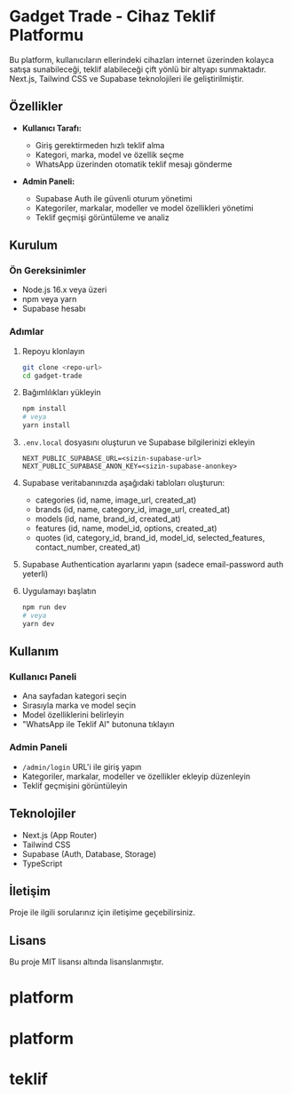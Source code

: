 # Gadget Trade - Cihaz Teklif Platformu

Bu platform, kullanıcıların ellerindeki cihazları internet üzerinden kolayca satışa sunabileceği, teklif alabileceği çift yönlü bir altyapı sunmaktadır. Next.js, Tailwind CSS ve Supabase teknolojileri ile geliştirilmiştir.

## Özellikler

- **Kullanıcı Tarafı:**
  - Giriş gerektirmeden hızlı teklif alma
  - Kategori, marka, model ve özellik seçme
  - WhatsApp üzerinden otomatik teklif mesajı gönderme

- **Admin Paneli:**
  - Supabase Auth ile güvenli oturum yönetimi
  - Kategoriler, markalar, modeller ve model özellikleri yönetimi
  - Teklif geçmişi görüntüleme ve analiz

## Kurulum

### Ön Gereksinimler

- Node.js 16.x veya üzeri
- npm veya yarn
- Supabase hesabı

### Adımlar

1. Repoyu klonlayın
   ```bash
   git clone <repo-url>
   cd gadget-trade
   ```

2. Bağımlılıkları yükleyin
   ```bash
   npm install
   # veya
   yarn install
   ```

3. `.env.local` dosyasını oluşturun ve Supabase bilgilerinizi ekleyin
   ```
   NEXT_PUBLIC_SUPABASE_URL=<sizin-supabase-url>
   NEXT_PUBLIC_SUPABASE_ANON_KEY=<sizin-supabase-anonkey>
   ```

4. Supabase veritabanınızda aşağıdaki tabloları oluşturun:
   - categories (id, name, image_url, created_at)
   - brands (id, name, category_id, image_url, created_at)
   - models (id, name, brand_id, created_at)
   - features (id, name, model_id, options, created_at)
   - quotes (id, category_id, brand_id, model_id, selected_features, contact_number, created_at)

5. Supabase Authentication ayarlarını yapın (sadece email-password auth yeterli)

6. Uygulamayı başlatın
   ```bash
   npm run dev
   # veya
   yarn dev
   ```

## Kullanım

### Kullanıcı Paneli

- Ana sayfadan kategori seçin
- Sırasıyla marka ve model seçin
- Model özelliklerini belirleyin
- "WhatsApp ile Teklif Al" butonuna tıklayın

### Admin Paneli

- `/admin/login` URL'i ile giriş yapın
- Kategoriler, markalar, modeller ve özellikler ekleyip düzenleyin
- Teklif geçmişini görüntüleyin

## Teknolojiler

- Next.js (App Router)
- Tailwind CSS
- Supabase (Auth, Database, Storage)
- TypeScript

## İletişim

Proje ile ilgili sorularınız için iletişime geçebilirsiniz.

## Lisans

Bu proje MIT lisansı altında lisanslanmıştır.
# platform
# platform
# teklif
